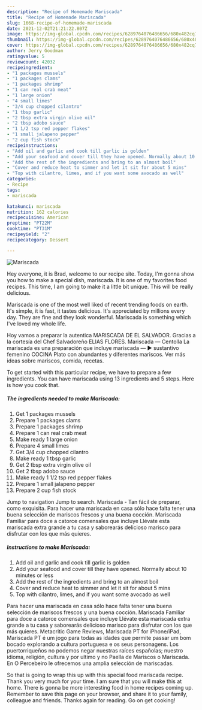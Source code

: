 ```yaml
---
description: "Recipe of Homemade Mariscada"
title: "Recipe of Homemade Mariscada"
slug: 1668-recipe-of-homemade-mariscada
date: 2021-12-02T21:21:22.807Z
image: https://img-global.cpcdn.com/recipes/6289764076486656/680x482cq70/mariscada-recipe-main-photo.jpg
thumbnail: https://img-global.cpcdn.com/recipes/6289764076486656/680x482cq70/mariscada-recipe-main-photo.jpg
cover: https://img-global.cpcdn.com/recipes/6289764076486656/680x482cq70/mariscada-recipe-main-photo.jpg
author: Jerry Goodman
ratingvalue: 5
reviewcount: 42032
recipeingredient:
- "1 packages mussels"
- "1 packages clams"
- "1 packages shrimp"
- "1 can real crab meat"
- "1 large onion"
- "4 small limes"
- "3/4 cup chopped cilantro"
- "1 tbsp garlic"
- "2 tbsp extra virgin olive oil"
- "2 tbsp adobo sauce"
- "1 1/2 tsp red pepper flakes"
- "1 small jalapeno pepper"
- "2 cup fish stock"
recipeinstructions:
- "Add oil and garlic and cook till garlic is golden"
- "Add your seafood and cover till they have opened. Normally about 10 minutes or less"
- "Add the rest of the ingredients and bring to an almost boil"
- "Cover and reduce heat to simmer and let it sit for about 5 mins"
- "Top with cilantro, limes, and if you want some avocado as well"
categories:
- Recipe
tags:
- mariscada

katakunci: mariscada 
nutrition: 162 calories
recipecuisine: American
preptime: "PT22M"
cooktime: "PT31M"
recipeyield: "2"
recipecategory: Dessert

---
```



![Mariscada](https://img-global.cpcdn.com/recipes/6289764076486656/680x482cq70/mariscada-recipe-main-photo.jpg)

Hey everyone, it is Brad, welcome to our recipe site. Today, I'm gonna show you how to make a special dish, mariscada. It is one of my favorites food recipes. This time, I am going to make it a little bit unique. This will be really delicious.

Mariscada is one of the most well liked of recent trending foods on earth. It's simple, it is fast, it tastes delicious. It's appreciated by millions every day. They are fine and they look wonderful. Mariscada is something which I've loved my whole life.

Hoy vamos a preparar la autentica MARISCADA DE EL SALVADOR. Gracias a la cortesía del Chef Salvadoreño ELIAS FLORES. Mariscada — Centolla La mariscada es una preparación que incluye mariscada — ► sustantivo femenino COCINA Plato con abundantes y diferentes mariscos. Ver más ideas sobre mariscos, comida, recetas.


To get started with this particular recipe, we have to prepare a few ingredients. You can have mariscada using 13 ingredients and 5 steps. Here is how you cook that.

<!--inarticleads1-->

##### The ingredients needed to make Mariscada:

1. Get 1 packages mussels
1. Prepare 1 packages clams
1. Prepare 1 packages shrimp
1. Prepare 1 can real crab meat
1. Make ready 1 large onion
1. Prepare 4 small limes
1. Get 3/4 cup chopped cilantro
1. Make ready 1 tbsp garlic
1. Get 2 tbsp extra virgin olive oil
1. Get 2 tbsp adobo sauce
1. Make ready 1 1/2 tsp red pepper flakes
1. Prepare 1 small jalapeno pepper
1. Prepare 2 cup fish stock


Jump to navigation Jump to search. Mariscada - Tan fácil de preparar, como exquisita. Para hacer una mariscada en casa sólo hace falta tener una buena selección de mariscos frescos y una buena cocción. Mariscada Familiar para doce a catorce comensales que incluye Llévate esta mariscada extra grande a tu casa y saborearás delicioso marisco para disfrutar con los que más quieres. 

<!--inarticleads2-->

##### Instructions to make Mariscada:

1. Add oil and garlic and cook till garlic is golden
1. Add your seafood and cover till they have opened. Normally about 10 minutes or less
1. Add the rest of the ingredients and bring to an almost boil
1. Cover and reduce heat to simmer and let it sit for about 5 mins
1. Top with cilantro, limes, and if you want some avocado as well


Para hacer una mariscada en casa sólo hace falta tener una buena selección de mariscos frescos y una buena cocción. Mariscada Familiar para doce a catorce comensales que incluye Llévate esta mariscada extra grande a tu casa y saborearás delicioso marisco para disfrutar con los que más quieres. Metacritic Game Reviews, Mariscada PT for iPhone/iPad, Mariscada PT é um jogo para todas as idades que permite passar um bom bocado explorando a cultura portuguesa e os seus personagens. Los puertorriqueños no podemos negar nuestras raíces españolas; nuestro idioma, religión, cultura y por ultimo y no Paella de Mariscos o Mariscada. En O Percebeiro le ofrecemos una amplia selección de mariscadas. 

So that is going to wrap this up with this special food mariscada recipe. Thank you very much for your time. I am sure that you will make this at home. There is gonna be more interesting food in home recipes coming up. Remember to save this page on your browser, and share it to your family, colleague and friends. Thanks again for reading. Go on get cooking!
